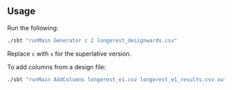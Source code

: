 Usage
-----

Run the following:

``` bash
./sbt "runMain Generator c 2 longerest_designwards.csv"
```

Replace `c` with `s` for the superlative version.

To add columns from a design file:

``` bash
./sbt "runMain AddColumns longerest_e1.csv longerest_e1_results.csv out.csv"
```
